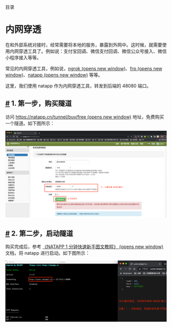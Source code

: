 目录

# 内网穿透

在和外部系统对接时，经常需要将本地的服务，暴露到外网中。这时候，就需要使用内网穿透工具了。例如说：支付宝回调、微信支付回调、微信公众号接入、微信小程序接入等等。

常见的内网穿透工具，例如说，[ngrok (opens new window)](https://ngrok.com/)、[frp (opens new window)](https://github.com/fatedier/frp)、[natapp (opens new window)](https://natapp.cn/) 等等。

这里，我们使用 natapp 作为内网穿透工具，转发到后端的 48080 端口。

## [#](#_1-第一步-购买隧道) 1. 第一步，购买隧道

访问 [https://natapp.cn/tunnel/buy/free (opens new window)](https://natapp.cn/tunnel/buy/free) 地址，免费购买一个隧道。如下图所示：

![免费购买一个隧道](./static/第三步-免费购买一个隧道.png)

## [#](#_2-第二步-启动隧道) 2. 第二步，启动隧道

购买完成后，参考 [《NATAPP 1 分钟快速新手图文教程》 (opens new window)](https://natapp.cn/article/natapp_newbie) 文档，将 natapp 进行启动。如下图所示：

![启动隧道](./static/第三步-启动隧道.png)